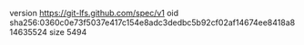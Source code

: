 version https://git-lfs.github.com/spec/v1
oid sha256:0360c0e73f5037e417c154e8adc3dedbc5b92cf02af14674ee8418a814635524
size 5494
